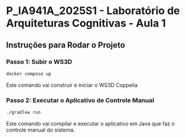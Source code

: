 # P_IA941A_2025S1 - Laboratório de Arquiteturas Cognitivas - Aula 1

## Instruções para Rodar o Projeto

### Passo 1: Subir o WS3D


```bash
docker compose up
```

Este comando vai construir e iniciar o WS3D Coppelia

### Passo 2: Executar o Aplicativo de Controle Manual

```bash
./gradlew run
```

Este comando vai compilar e executar o aplicativo em Java que faz o controle manual do sistema.
